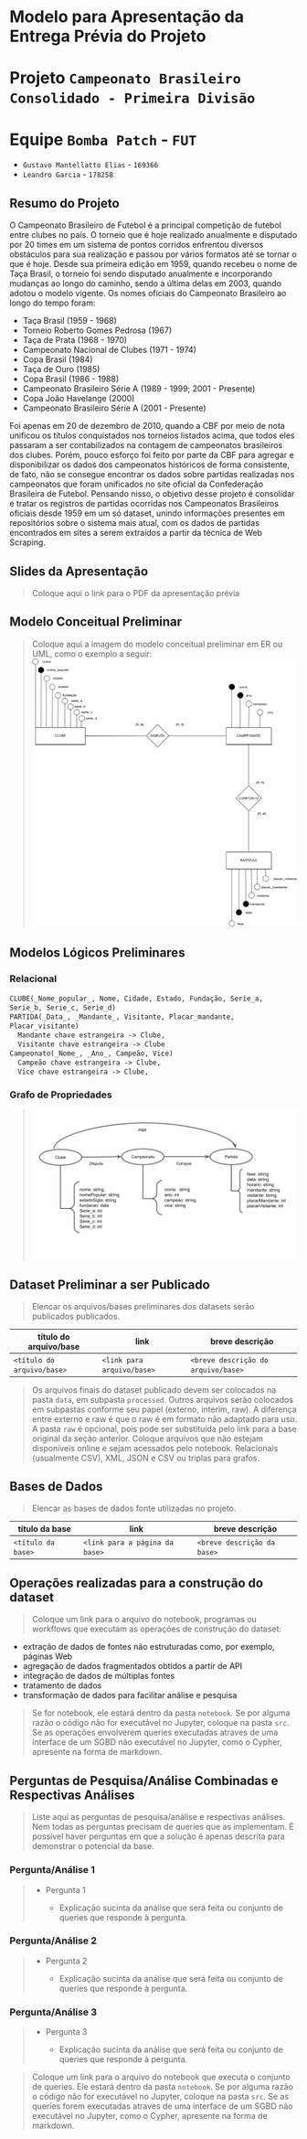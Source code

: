 # Modelo para Apresentação da Entrega Prévia do Projeto

# Projeto `Campeonato Brasileiro Consolidado - Primeira Divisão`

# Equipe `Bomba Patch` - `FUT`
* `Gustavo Mantellatto Elias` - `169366`
* `Leandro Garcia` - `178258`

## Resumo do Projeto
O Campeonato Brasileiro de Futebol é a principal competição de futebol entre clubes no país. O torneio que é hoje realizado anualmente e disputado por 20 times em um sistema de pontos corridos enfrentou diversos obstáculos para sua realização e passou por vários formatos até se tornar o que é hoje. Desde sua primeira edição em 1959, quando recebeu o nome de Taça Brasil, o torneio foi sendo disputado anualmente e incorporando mudanças ao longo do caminho, sendo a última delas em 2003, quando adotou o modelo vigente. Os nomes oficiais do Campeonato Brasileiro ao longo do tempo foram:

- Taça Brasil (1959 - 1968)
- Torneio Roberto Gomes Pedrosa (1967)
- Taça de Prata (1968 - 1970)
- Campeonato Nacional de Clubes (1971 - 1974)
- Copa Brasil (1984)
- Taça de Ouro (1985)
- Copa Brasil (1986 - 1988)
- Campeonato Brasileiro Série A (1989 - 1999; 2001 - Presente)
- Copa João Havelange (2000)
- Campeonato Brasileiro Série A (2001 - Presente)


Foi apenas em 20 de dezembro de 2010, quando a CBF por meio de nota unificou os títulos conquistados nos torneios listados acima, que todos eles passaram a ser contabilizados na contagem de campeonatos brasileiros dos clubes. Porém, pouco esforço foi feito por parte da CBF para agregar e disponibilizar os dados dos campeonatos históricos de forma consistente, de fato, não se consegue encontrar os dados sobre partidas realizadas nos campeonatos que foram unificados no site oficial da Confederação Brasileira de Futebol.
Pensando nisso, o objetivo desse projeto é consolidar e tratar os registros de partidas ocorridas nos Campeonatos Brasileiros oficiais desde 1959 em um só dataset, unindo informações presentes em repositórios sobre o sistema mais atual, com os dados de partidas encontrados em sites a serem extraídos a partir da técnica de Web Scraping. 


## Slides da Apresentação
> Coloque aqui o link para o PDF da apresentação prévia

## Modelo Conceitual Preliminar

> Coloque aqui a imagem do modelo conceitual preliminar em ER ou UML, como o exemplo a seguir:
> ![Conceitual](assets/conceitual.png)

## Modelos Lógicos Preliminares

### Relacional
~~~
CLUBE(_Nome_popular_, Nome, Cidade, Estado, Fundação, Serie_a, Serie_b, Serie_c, Serie_d)
PARTIDA(_Data_, _Mandante_, Visitante, Placar_mandante, Placar_visitante)
  Mandante chave estrangeira -> Clube,
  Visitante chave estrangeira -> Clube
Campeonato(_Nome_, _Ano_, Campeão, Vice)
  Campeão chave estrangeira -> Clube,
  Vice chave estrangeira -> Clube,
~~~


### Grafo de Propriedades
> ![Modelo Lógico de Grafos](assets/grafo_propriedades.png)


## Dataset Preliminar a ser Publicado
> Elencar os arquivos/bases preliminares dos datasets serão publicados publicados.

título do arquivo/base | link | breve descrição
----- | ----- | -----
`<título do arquivo/base>` | `<link para arquivo/base>` | `<breve descrição do arquivo/base>`

> Os arquivos finais do dataset publicado devem ser colocados na pasta `data`, em subpasta `processed`. Outros arquivos serão colocados em subpastas conforme seu papel (externo, interim, raw). A diferença entre externo e raw é que o raw é em formato não adaptado para uso. A pasta `raw` é opcional, pois pode ser substituída pelo link para a base original da seção anterior.
> Coloque arquivos que não estejam disponíveis online e sejam acessados pelo notebook. Relacionais (usualmente CSV), XML, JSON e CSV ou triplas para grafos.

## Bases de Dados
> Elencar as bases de dados fonte utilizadas no projeto.

título da base | link | breve descrição
----- | ----- | -----
`<título da base>` | `<link para a página da base>` | `<breve descrição da base>`

## Operações realizadas para a construção do dataset

> Coloque um link para o arquivo do notebook, programas ou workflows que executam as operações de construção do dataset:
* extração de dados de fontes não estruturadas como, por exemplo, páginas Web
* agregação de dados fragmentados obtidos a partir de API
* integração de dados de múltiplas fontes
* tratamento de dados
* transformação de dados para facilitar análise e pesquisa

> Se for notebook, ele estará dentro da pasta `notebook`. Se por alguma razão o código não for executável no Jupyter, coloque na pasta `src`. Se as operações envolverem queries executadas atraves de uma interface de um SGBD não executável no Jupyter, como o Cypher, apresente na forma de markdown.

## Perguntas de Pesquisa/Análise Combinadas e Respectivas Análises

> Liste aqui as perguntas de pesquisa/análise e respectivas análises.
> Nem todas as perguntas precisam de queries que as implementam.
> É possível haver perguntas em que a solução é apenas descrita para
> demonstrar o potencial da base.
>
### Pergunta/Análise 1
> * Pergunta 1
>   
>   * Explicação sucinta da análise que será feita ou conjunto de queries que
>     responde à pergunta.

### Pergunta/Análise 2
> * Pergunta 2
>   
>   * Explicação sucinta da análise que será feita ou conjunto de queries que
>     responde à pergunta.

### Pergunta/Análise 3
> * Pergunta 3
>   
>   * Explicação sucinta da análise que será feita ou conjunto de queries que
>     responde à pergunta.

> Coloque um link para o arquivo do notebook que executa o conjunto de queries. Ele estará dentro da pasta `notebook`. Se por alguma razão o código não for executável no Jupyter, coloque na pasta `src`. Se as queries forem executadas atraves de uma interface de um SGBD não executável no Jupyter, como o Cypher, apresente na forma de markdown.
